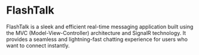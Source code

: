 # FlashTalk
FlashTalk is a sleek and efficient real-time messaging application built using the MVC (Model-View-Controller) architecture and SignalR technology. It provides a seamless and lightning-fast chatting experience for users who want to connect instantly.
